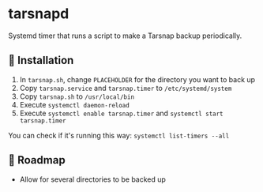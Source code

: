 # tarsnapd

Systemd timer that runs a script to make a Tarsnap backup periodically. 

## 🔌 Installation

1. In `tarsnap.sh`, change `PLACEHOLDER` for the directory you want to back up
2. Copy `tarsnap.service` and `tarsnap.timer` to `/etc/systemd/system`
3. Copy `tarsnap.sh` to `/usr/local/bin`
4. Execute `systemctl daemon-reload`
5. Execute `systemctl enable tarsnap.timer` and `systemctl start tarsnap.timer`

You can check if it's running this way: `systemctl list-timers --all`

## 🧭 Roadmap
* Allow for several directories to be backed up